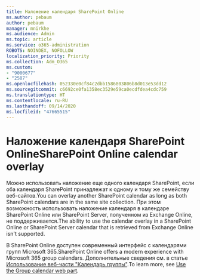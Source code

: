 ```yaml
---
title: Наложение календаря SharePoint Online
ms.author: pebaum
author: pebaum
manager: mnirkhe
ms.audience: Admin
ms.topic: article
ms.service: o365-administration
ROBOTS: NOINDEX, NOFOLLOW
localization_priority: Priority
ms.collection: Adm_O365
ms.custom:
- "9000677"
- "2587"
ms.openlocfilehash: 052330e0cf84c2dbb1586803806b8d013e53dd12
ms.sourcegitcommit: c6692ce0fa1358ec3529e59ca0ecdfdea4cdc759
ms.translationtype: HT
ms.contentlocale: ru-RU
ms.lasthandoff: 09/14/2020
ms.locfileid: "47665515"
---
```

# <a name="sharepoint-online-calendar-overlay"></a><span data-ttu-id="c9cec-102">Наложение календаря SharePoint Online</span><span class="sxs-lookup"><span data-stu-id="c9cec-102">SharePoint Online calendar overlay</span></span>

<span data-ttu-id="c9cec-103">Можно использовать наложение еще одного календаря SharePoint, если оба календаря SharePoint принадлежат к одному и тому же семейству веб-сайтов.</span><span class="sxs-lookup"><span data-stu-id="c9cec-103">You can overlay another SharePoint calendar as long as both SharePoint calendars are in the same site collection.</span></span> <span data-ttu-id="c9cec-104">При этом возможность использовать наложение календаря в календаре SharePoint Online или SharePoint Server, полученном из Exchange Online, не поддерживается.</span><span class="sxs-lookup"><span data-stu-id="c9cec-104">The ability to use the calendar overlay in a SharePoint Online or SharePoint Server calendar that is retrieved from Exchange Online isn't supported.</span></span>

<span data-ttu-id="c9cec-105">В SharePoint Online доступен современный интерфейс с календарями групп Microsoft 365.</span><span class="sxs-lookup"><span data-stu-id="c9cec-105">SharePoint Online offers a modern experience with Microsoft 365 group calendars.</span></span> <span data-ttu-id="c9cec-106">Дополнительные сведения см. в статье [Использование веб-части "Календарь группы"](https://support.microsoft.com/ru-RU/office/use-the-group-calendar-web-part-eaf3c04d-5699-48cb-8b5e-3caa887d51ce).</span><span class="sxs-lookup"><span data-stu-id="c9cec-106">To learn more, see [Use the Group calendar web part](https://support.microsoft.com/ru-RU/office/use-the-group-calendar-web-part-eaf3c04d-5699-48cb-8b5e-3caa887d51ce).</span></span>
